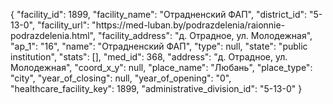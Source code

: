{
    "facility_id": 1899,
    "facility_name": "Отрадненский ФАП",
    "district_id": "5-13-0",
    "facility_url": "https:\/\/med-luban.by\/podrazdelenia\/raionnie-podrazdelenia.html",
    "facility_address": "д. Отрадное, ул. Молодежная",
    "ap_1": "16",
    "name": "Отрадненский ФАП",
    "type": null,
    "state": "public institution",
    "stats": [],
    "med_id": 368,
    "address": "д. Отрадное, ул. Молодежная",
    "coord_x_y": null,
    "place_name": "Любань",
    "place_type": "city",
    "year_of_closing": null,
    "year_of_opening": "0",
    "healthcare_facility_key": 1899,
    "administrative_division_id": "5-13-0"
}